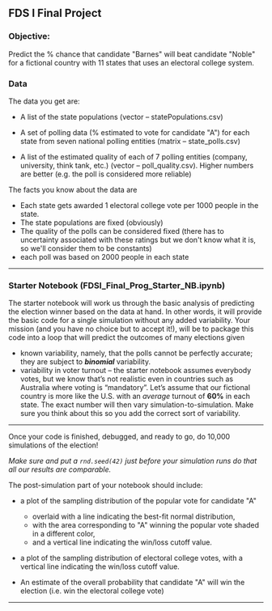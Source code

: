 ## FDS I Final Project

### Objective: 

Predict the % chance that candidate "Barnes" will beat candidate "Noble" for a fictional country with 11 states  that uses an electoral college system.

### Data

The data you get are:

* A list of the state populations (vector – statePopulations.csv)

* A set of polling data (% estimated to vote for candidate "A") for each state from seven national polling entities (matrix – state_polls.csv)

* A list of the estimated quality of each of 7 polling entities (company, university, think tank, etc.) (vector – poll_quality.csv). Higher numbers are better (e.g. the poll is considered more reliable)

The facts you know about the data are

* Each state gets awarded 1 electoral college vote per 1000 people in the state.
* The state populations are fixed (obviously)
* The quality of the polls can be considered fixed (there has to uncertainty associated with these ratings but we don't know what it is, so we'll consider them to be constants)
* each poll was based on 2000 people in each state

---

### Starter Notebook (FDSI_Final_Prog_Starter_NB.ipynb)

The starter notebook will work us through the basic analysis of predicting the election winner based on the data at hand. In other words, it will provide the basic code for a single simulation without any added variability. Your mission (and you have no choice but to accept it!), will be to package this code into a loop that will predict the outcomes of many elections given 

* known variability, namely, that the polls cannot be perfectly accurate; they are subject to ***binomial*** variability.
* variability in voter turnout – the starter notebook assumes everybody votes, but we know that’s not realistic even in countries such as Australia where voting is “mandatory”. Let’s assume that our fictional country is more like the U.S. with an *average* turnout of **60%** in each state. The exact number will then vary simulation-to-simulation. Make sure you think about this so you add the correct sort of variability.

---

Once your code is finished, debugged, and ready to go, do 10,000 simulations of the election!

*Make sure and put a `rnd.seed(42)` just before your simulation runs do that all our results are comparable.*

The post-simulation part of your notebook should include:

* a plot of the sampling distribution of the popular vote for candidate "A" 

  - overlaid with a line indicating the best-fit normal distribution, 

  * with the area corresponding to "A" winning the popular vote shaded in a different color, 
  * and a vertical line indicating the win/loss cutoff value.

* a plot of the sampling distribution of electoral college votes, with a vertical line indicating the win/loss cutoff value.

* An estimate of the overall probability that candidate "A" will win the election (i.e. win the electoral college vote)

---

